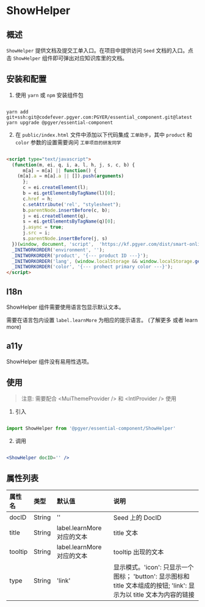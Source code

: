 # ShowHelper

## 概述

`ShowHelper` 提供文档及提交工单入口。在项目中提供访问 `Seed` 文档的入口。点击 `ShowHelper` 组件即可弹出对应知识库里的文档。

## 安装和配置

1. 使用 `yarn` 或 `npm` 安装组件包

```shell

yarn add git+ssh:git@codefever.pgyer.com:PGYER/essential_component.git@latest
yarn upgrade @pgyer/essential-component

```

2. 在 `public/index.html` 文件中添加以下代码集成 `工单助手`，其中 `product` 和 `color` 参数的设置需要询问 `工单项目的研发同学`

```html

<script type="text/javascript">
  (function(m, ei, q, i, a, l, h, j, s, c, b) {
      m[a] = m[a] || function() {
    (m[a].a = m[a].a || []).push(arguments)
      };
      c = ei.createElement(l);
      b = ei.getElementsByTagName(l)[0];
      c.href = h;
      c.setAttribute('rel', "stylesheet");
      b.parentNode.insertBefore(c, b);
      j = ei.createElement(q),
      s = ei.getElementsByTagName(q)[0];    
      j.async = true;    
      j.src = i;    
      s.parentNode.insertBefore(j, s)
  })(window, document, 'script',  'https://kf.pgyer.com/dist/smart-online.js', '_INITWORKORDER', 'link', 'https://kf.pgyer.com/dist/smart-online.css');
  _INITWORKORDER('environment', '');
  _INITWORKORDER('product', '{--- product ID ---}');
  _INITWORKORDER('lang', (window.localStorage && window.localStorage.getItem('lang') === 'en-us') ? 2 : 1);
  _INITWORKORDER('color', '{--- prohect primary color ---}');
</script>

```

## l18n

ShowHelper 组件需要使用语言包显示默认文本。

需要在语言包内设置 `label.learnMore` 为相应的提示语言。 (了解更多 或者 learn more)

## a11y

ShowHelper 组件没有易用性选项。

## 使用

> 注意: 需要配合 &lt;MuiThemeProvider /&gt; 和 &lt;IntlProvider /&gt; 使用

1. 引入

```javascript

import ShowHelper from '@pgyer/essential-component/ShowHelper'

```

2. 调用

```jsx

<ShowHelper docID='' />

```

## 属性列表

| 属性名 | 类型 | 默认值 | 说明 |
| :---- | :---- | :---- | :---- |
| docID  | String | '' | Seed 上的 DocID |
| title  | String | label.learnMore 对应的文本 | title 文本 |
| tooltip  | String | label.learnMore 对应的文本 | tooltip 出现的文本 |
| type  | String | 'link' | 显示模式。'icon': 只显示一个图标； 'button': 显示图标和 title 文本组成的按钮; 'link': 显示为以 title 文本为内容的链接 |
